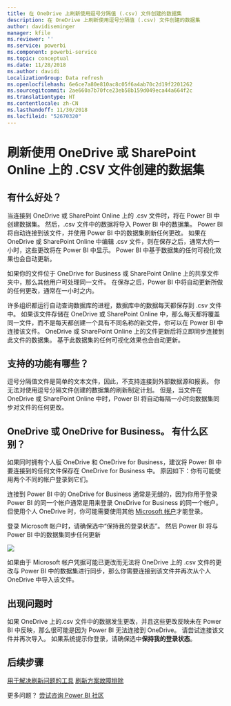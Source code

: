 ```yaml
---
title: 在 OneDrive 上刷新使用逗号分隔值 (.csv) 文件创建的数据集
description: 在 OneDrive 上刷新使用逗号分隔值 (.csv) 文件创建的数据集
author: davidiseminger
manager: kfile
ms.reviewer: ''
ms.service: powerbi
ms.component: powerbi-service
ms.topic: conceptual
ms.date: 11/28/2018
ms.author: davidi
LocalizationGroup: Data refresh
ms.openlocfilehash: 6e6ce7a80e810ac8c05f6a4ab70c2d19f2201262
ms.sourcegitcommit: 2ae660a7b70fce23eb58b159d049eca44a664f2c
ms.translationtype: HT
ms.contentlocale: zh-CN
ms.lasthandoff: 11/30/2018
ms.locfileid: "52670320"
---
```

# <a name="refresh-a-dataset-created-from-a-csv-file-on-onedrive-or-sharepoint-online"></a>刷新使用 OneDrive 或 SharePoint Online 上的 .CSV 文件创建的数据集
## <a name="what-are-the-advantages"></a>有什么好处？
当连接到 OneDrive 或 SharePoint Online 上的 .csv 文件时，将在 Power BI 中创建数据集。 然后，.csv 文件中的数据将导入 Power BI 中的数据集。 Power BI 将自动连接到该文件，并使用 Power BI 中的数据集刷新任何更改。 如果在 OneDrive 或 SharePoint Online 中编辑 .csv 文件，则在保存之后，通常大约一小时，这些更改将在 Power BI 中显示。 Power BI 中基于数据集的任何可视化效果也会自动更新。

如果你的文件位于 OneDrive for Business 或 SharePoint Online 上的共享文件夹中，那么其他用户可处理同一文件。 在保存之后，Power BI 中将自动更新所做的任何更改，通常在一小时之内。

许多组织都运行自动查询数据库的进程，数据库中的数据每天都保存到 .csv 文件中。 如果该文件存储在 OneDrive 或 SharePoint Online 中，那么每天都将覆盖同一文件，而不是每天都创建一个具有不同名称的新文件，你可以在 Power BI 中连接该文件。 OneDrive 或 SharePoint Online 上的文件更新后将立即同步连接到此文件的数据集。 基于此数据集的任何可视化效果也会自动更新。

## <a name="whats-supported"></a>支持的功能有哪些？
逗号分隔值文件是简单的文本文件，因此，不支持连接到外部数据源和报表。 你无法对使用逗号分隔文件创建的数据集的刷新制定计划。 但是，当文件在 OneDrive 或 SharePoint Online 中时，Power BI 将自动每隔一小时向数据集同步对文件的任何更改。

## <a name="onedrive-or-onedrive-for-business-whats-the-difference"></a>OneDrive 或 OneDrive for Business。 有什么区别？
如果同时拥有个人版 OneDrive 和 OneDrive for Business，建议将 Power BI 中要连接到的任何文件保存在 OneDrive for Business 中。 原因如下：你有可能使用两个不同的帐户登录到它们。

连接到 Power BI 中的 OneDrive for Business 通常是无缝的，因为你用于登录 Power BI 的同一个帐户通常是用来登录 OneDrive for Business 的同一个帐户。 但使用个人 OneDrive 时，你可能需要使用其他 [Microsoft 帐户](https://account.microsoft.com)才能登录。

登录 Microsoft 帐户时，请确保选中“保持我的登录状态”。 然后 Power BI 将与 Power BI 中的数据集同步任何更新

![](media/refresh-csv-file-onedrive/refresh_signin_keepmesignedin.png)

如果由于 Microsoft 帐户凭据可能已更改而无法将 OneDrive 上的 .csv 文件的更改与 Power BI 中的数据集进行同步，那么你需要连接到该文件并再次从个人 OneDrive 中导入该文件。

## <a name="when-things-go-wrong"></a>出现问题时
如果 OneDrive 上的.csv 文件中的数据发生更改，并且这些更改反映未在 Power BI 中反映，那么很可能是因为 Power BI 无法连接到 OneDrive。 请尝试连接该文件并再次导入。 如果系统提示你登录，请确保选中**保持我的登录状态**。

## <a name="next-steps"></a>后续步骤
[用于解决刷新问题的工具](service-gateway-onprem-tshoot.md)
[刷新方案故障排除](refresh-troubleshooting-refresh-scenarios.md)

更多问题？ [尝试咨询 Power BI 社区](https://community.powerbi.com/)

